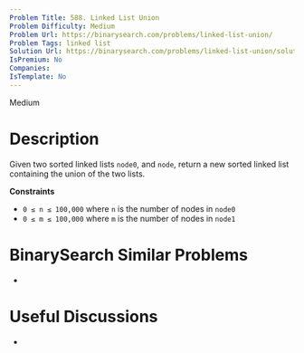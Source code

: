 ```yaml
---
Problem Title: 588. Linked List Union
Problem Difficulty: Medium
Problem Url: https://binarysearch.com/problems/linked-list-union/
Problem Tags: linked list
Solution Url: https://binarysearch.com/problems/linked-list-union/solutions/
IsPremium: No
Companies: 
IsTemplate: No
---
```


<span style="color: ;">Medium</span>

# Description

Given two sorted linked lists `node0`, and `node`, return a new sorted linked list containing the union of the two lists.

**Constraints**
- `0 ≤ n ≤ 100,000` where `n` is the number of nodes in `node0`
- `0 ≤ m ≤ 100,000` where `m` is the number of nodes in `node1`

# BinarySearch Similar Problems

- []()

# Useful Discussions

- []()
